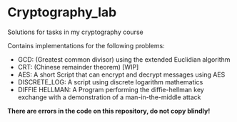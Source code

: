 # Cryptography_lab
Solutions for tasks in my cryptography course 

Contains implementations for the following problems:

- GCD: (Greatest common divisor) using the extended Euclidian algorithm
- CRT: (Chinese remainder theorem) [WIP]
- AES: A short Script that can encrypt and decrypt messages using AES
- DISCRETE_LOG: A script using discrete logarithm mathematics
- DIFFIE HELLMAN: A Program performing the diffie-hellman key exchange with a demonstration of a man-in-the-middle attack

**There are errors in the code on this repository, do not copy blindly!**
